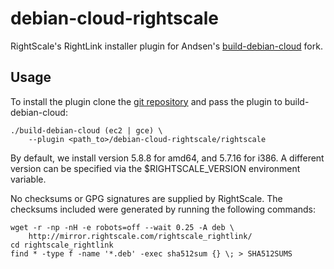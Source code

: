 debian-cloud-rightscale
=======================

RightScale's RightLink installer plugin for Andsen's
[build-debian-cloud](https://github.com/andsens/build-debian-cloud) fork.

## Usage

To install the plugin clone the [git
repository](https://github.com/sitepoint/debian-cloud-rightscale)
and pass the plugin to build-debian-cloud:

    ./build-debian-cloud (ec2 | gce) \
        --plugin <path_to>/debian-cloud-rightscale/rightscale

By default, we install version 5.8.8 for amd64, and 5.7.16 for i386. A
different version can be specified via the $RIGHTSCALE_VERSION environment
variable.

No checksums or GPG signatures are supplied by RightScale. The
checksums included were generated by running the following commands:

    wget -r -np -nH -e robots=off --wait 0.25 -A deb \
        http://mirror.rightscale.com/rightscale_rightlink/
    cd rightscale_rightlink
    find * -type f -name '*.deb' -exec sha512sum {} \; > SHA512SUMS
